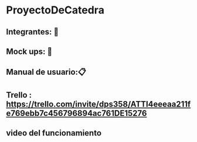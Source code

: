 # ProyectoDeCatedra 



## Integrantes: :busts_in_silhouette:
## Mock ups: 📱
## Manual de usuario::clipboard:
## Trello : https://trello.com/invite/dps358/ATTI4eeeaa211fe769ebb7c456796894ac761DE15276
## video del funcionamiento
